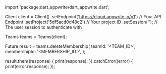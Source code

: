 import 'package:dart_appwrite/dart_appwrite.dart';

Client client = Client()
  .setEndpoint('https://cloud.appwrite.io/v1') // Your API Endpoint
  .setProject('5df5acd0d48c2') // Your project ID
  .setSession(''); // The user session to authenticate with

Teams teams = Teams(client);

Future result = teams.deleteMembership(
  teamId: '<TEAM_ID>',
  membershipId: '<MEMBERSHIP_ID>',
);

result.then((response) {
  print(response);
}).catchError((error) {
  print(error.response);
});
